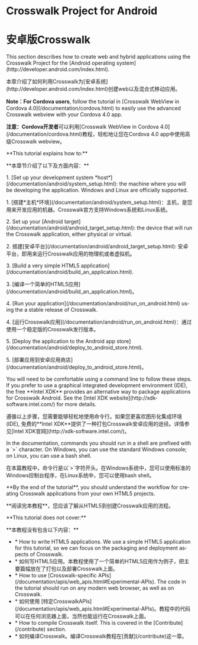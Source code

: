 <h1 lang="en">Crosswalk Project for Android</h1>
<h1 lang="zh">安卓版Crosswalk</h1>


<p lang="en">This section describes how to create web and hybrid applications using the Crosswalk Project for the [Android operating system](http://developer.android.com/index.html).</p>
<p lang="zh">本章介绍了如何利用Crosswalk为[安卓系统](http://developer.android.com/index.html)创建web以及混合式移动应用。</p>
<p lang="en"><strong>Note：For Cordova users</strong>, follow the tutorial in [Crosswalk WebView in Cordova 4.0](/documentation/cordova.html) to easily use the advanced Crosswalk webview with your Cordova 4.0 app.</p>
<p lang="zh"><strong>注意：Cordova开发者</strong>可以利用[Crosswalk WebView in Cordova 4.0](/documentation/cordova.html)教程，轻松地让您在Cordova 4.0 app中使用高级Crosswalk webview。</p>

<p lang="en">**This tutorial explains how to:**</p>
<p lang="zh">**本章节介绍了以下及方面内容：**</p>

<p lang="en">1.  [Set up your development system *host*](/documentation/android/system_setup.html): the machine where you will be developing the application. Windows and Linux are officially supported.</p>
<p lang="zh">1.  [搭建*主机*环境](/documentation/android/system_setup.html)：主机，是您用来开发应用的机器。Crosswalk官方支持Windows系统和Linux系统。</p>

<p lang="en">2.  Set up your [Android target](/documentation/android/android_target_setup.html): the device that will run the Crosswalk application, either physical or virtual.</p>
<p lang="zh">2.  搭建[安卓平台](/documentation/android/android_target_setup.html): 安卓平台，即用来运行Crosswalk应用的物理机或者虚拟机。</p>

<p lang="en">3.  [Build a very simple HTML5 application](/documentation/android/build_an_application.html).</p>
<p lang="zh">3.  [编译一个简单的HTML5应用](/documentation/android/build_an_application.html)。</p>

<p lang="en">4.  [Run your application](/documentation/android/run_on_android.html) using the a stable release of Crosswalk.</p>
<p lang="zh">4.  [运行Crosswalk应用](/documentation/android/run_on_android.html)：通过使用一个稳定版的Crosswalk发行版本。</p>

<p lang="en">5.  [Deploy the application to the Android app store](/documentation/android/deploy_to_android_store.html).</p>
<p lang="zh">5.  [部署应用到安卓应用商店](/documentation/android/deploy_to_android_store.html)。</p>

<p lang="en">You will need to be comfortable using a command line to follow these steps. If you prefer to use a graphical integrated development environment (IDE), the free **Intel XDK** provides an alternative way to package applications for Crosswalk Android. See the [Intel XDK website](http://xdk-software.intel.com/) for more details.</p>
<p lang="zh">遵循以上步骤，您需要能够轻松地使用命令行。如果您更喜欢图形化集成环境(IDE), 免费的**Intel XDK**提供了一种打包Crosswalk安卓应用的途径。详情参见[Intel XDK官网](http://xdk-software.intel.com/)。</p>

<p lang="en">In the documentation, commands you should run in a shell are prefixed with a `>` character. On Windows, you can use the standard Windows console; on Linux, you can use a bash shell.</p>
<p lang="zh">在本篇教程中，命令行是以`>`字符开头。在Windows系统中，您可以使用标准的Windows控制台程序，在Linux系统中，您可以使用bash shell。</p>

<p lang="en">**By the end of the tutorial**, you should understand the workflow for creating Crosswalk applications from your own HTML5 projects.</p>
<p lang="zh">**阅读完本教程**，您应该了解从HTML5到创建Crosswalk应用的流程。</p>

<p lang="en">**This tutorial does not cover:**</p>
<p lang="zh">**本教程没有包含以下内容：**</p>
<ul>
<li lang="en">*   How to write HTML5 applications. We use a simple HTML5 application for this tutorial, so we can focus on the packaging and deployment aspects of Crosswalk.</li>
<li lang="zh">*   如何写HTML5应用。本教程使用了一个简单的HTML5应用作为例子，把主要篇幅放在了打包以及部署Crosswalk上面。</li>
<li lang="en">*   How to use [Crosswalk-specific APIs](/documentation/apis/web_apis.html#Experimental-APIs). The code in the tutorial should run on any modern web browser, as well as on Crosswalk.</li>
<li lang="zh">*   如何使用 [特定CrosswalkAPIs](/documentation/apis/web_apis.html#Experimental-APIs)。教程中的代码可以在任何浏览器上面，当然也能运行在Crosswalk上面。</li>
<li lang="en">*   How to compile Crosswalk itself. This is covered in the [Contribute](/contribute) section.</li>
<li lang="zh">*   如何编译Crosswalk。编译Crosswalk教程在[贡献](/contribute)这一章。</li>
</ul>
